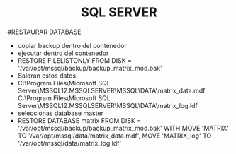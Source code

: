 <h1 align="center">SQL SERVER</h1>

#RESTAURAR DATABASE
 - copiar backup dentro del contenedor
 - ejecutar dentro del contenedor 
 - RESTORE FILELISTONLY FROM DISK = '/var/opt/mssql/backup/backup_matrix_mod.bak' 
 - Saldran estos datos
 - C:\Program Files\Microsoft SQL Server\MSSQL12.MSSQLSERVER\MSSQL\DATA\matrix_data.mdf
C:\Program Files\Microsoft SQL Server\MSSQL12.MSSQLSERVER\MSSQL\DATA\matrix_log.ldf 
 - seleccionas database master
 - RESTORE DATABASE matrix 
FROM DISK = '/var/opt/mssql/backup/backup_matrix_mod.bak'
WITH MOVE 'MATRIX' TO '/var/opt/mssql/data/matrix_data.mdf', 
MOVE 'MATRIX_log' TO '/var/opt/mssql/data/matrix_log.ldf'